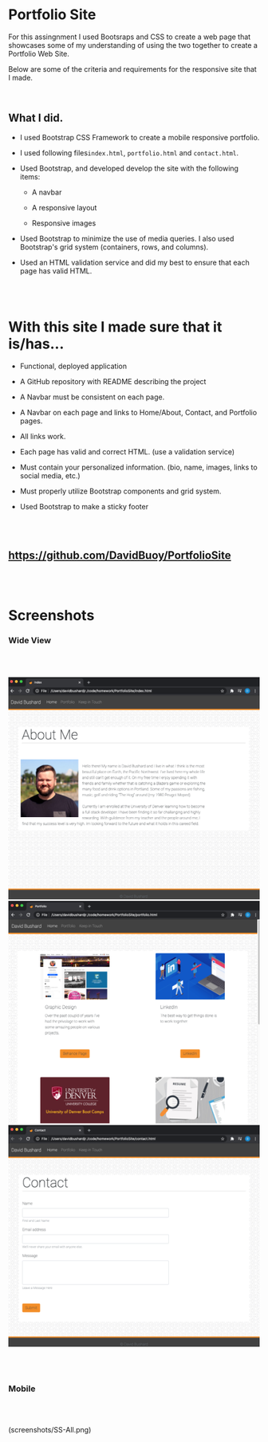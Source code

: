 # Portfolio Site

For this assingnment I used Bootsraps and CSS to create a web page that showcases some of my understanding of using the two together to create a Portfolio Web Site.

Below are some of the criteria and requirements for the responsive site that I made. 

<br>

## What I did.
* I used Bootstrap CSS Framework to create a mobile responsive portfolio.

* I used following files`index.html`, `portfolio.html` and `contact.html`.

* Used Bootstrap, and developed develop the site with the following items:

   * A navbar

   * A responsive layout

   * Responsive images

* Used Bootstrap to minimize the use of media queries. I also used Bootstrap's grid system (containers, rows, and columns).

* Used an HTML validation service and did my best to ensure that each page has valid HTML.

<br>
<br>

# With this site I made sure that it is/has...

* Functional, deployed application

* A GitHub repository with README describing the project

* A Navbar must be consistent on each page.

* A Navbar on each page and links to Home/About, Contact, and Portfolio pages.

* All links work.

* Each page has valid and correct HTML. (use a validation service)

* Must contain your personalized information. (bio, name, images, links to social media, etc.)

* Must properly utilize Bootstrap components and grid system.

* Used Bootstrap to make a sticky footer 


<br>
<br>

##  https://github.com/DavidBuoy/PortfolioSite
<br>
<br>

# Screenshots
### Wide View

<br>
<br>

![](screenshots/SS-AboutMe.png)
![](screenshots/SS-Portfolio.png)
![](screenshots/SS-Contact.png)

<br>
<br>

### Mobile

<br>
<br>

(screenshots/SS-All.png)